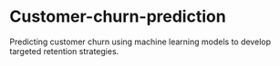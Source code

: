 # Customer-churn-prediction
Predicting customer churn using machine learning models to develop targeted retention strategies.
